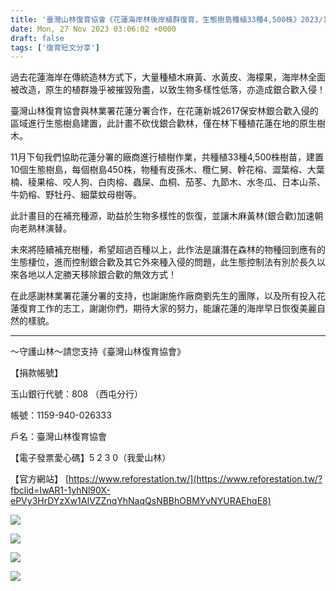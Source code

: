 ```yaml
---
title: '臺灣山林復育協會《花蓮海岸林後岸植群復育，生態樹島種植33種4,500株》2023/11/27'
date: Mon, 27 Nov 2023 03:06:02 +0000
draft: false
tags: ['復育短文分享']
---
```


過去花蓮海岸在傳統造林方式下，大量種植木麻黃、水黃皮、海檬果，海岸林全面被改造，原生的植群幾乎被摧毀殆盡，以致生物多樣性低落，亦造成銀合歡入侵！

臺灣山林復育協會與林業署花蓮分署合作，在花蓮新城2617保安林銀合歡入侵的區域進行生態樹島建置，此計畫不砍伐銀合歡林，僅在林下種植花蓮在地的原生樹木。

11月下旬我們協助花蓮分署的廠商進行植樹作業，共種植33種4,500株樹苗，建置10個生態樹島，每個樹島450株，物種有皮孫木、欖仁舅、幹花榕、澀葉榕、大葉楠、稜果榕、咬人狗、白肉榕、蟲屎、血桐、茄苳、九節木、水冬瓜、日本山茶、牛奶榕、野牡丹、細葉蚊母樹等。

此計畫目的在補充種源，助益於生物多樣性的恢復，並讓木麻黃林(銀合歡)加速朝向老熟林演替。

未來將陸續補充樹種，希望超過百種以上，此作法是讓潛在森林的物種回到應有的生態棲位，進而控制銀合歡及其它外來種入侵的問題，此生態控制法有別於長久以來各地以人定勝天移除銀合歡的無效方式！

在此感謝林業署花蓮分署的支持，也謝謝施作廠商劉先生的團隊，以及所有投入花蓮復育工作的志工，謝謝你們，期待大家的努力，能讓花蓮的海岸早日恢復美麗自然的樣貌。

* * *

～守護山林～請您支持《臺灣山林復育協會》

【捐款帳號】

玉山銀行代號：808 （西屯分行）

帳號：1159-940-026333

戶名：臺灣山林復育協會

【電子發票愛心碼】5 2 3 0（我愛山林）

【官方網站】 [https://www.reforestation.tw/](https://www.reforestation.tw/?fbclid=IwAR1-1yhNl90X-ePVy3HrDYzXw1AIVZZnqYhNaqQsNBBhOBMYvNYURAEhqE8)

![](https://www.reforestation.tw/wp-content/uploads/2024/01/406477384_7332684643417779_4669145520488141673_n-1024x768.jpg)

![](https://www.reforestation.tw/wp-content/uploads/2024/01/406504835_7332685906750986_8199409884328060358_n-1024x768.jpg)

![](https://www.reforestation.tw/wp-content/uploads/2024/01/406514029_7332684960084414_640107413167909578_n-1024x768.jpg)

![](https://www.reforestation.tw/wp-content/uploads/2024/01/407370273_7332685273417716_6190806165355687242_n-1024x768.jpg)